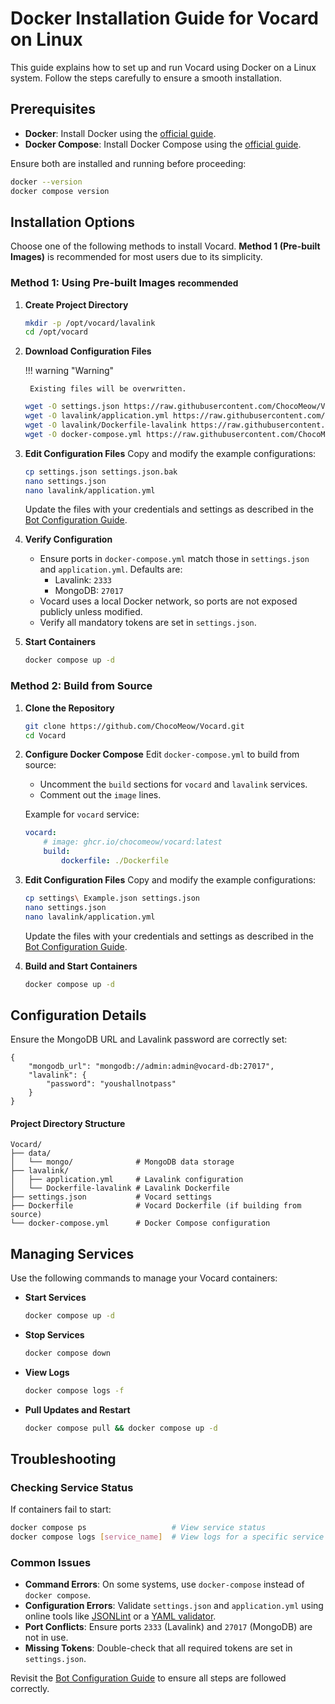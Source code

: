 # Docker Installation Guide for Vocard on Linux

This guide explains how to set up and run Vocard using Docker on a Linux system. Follow the steps carefully to ensure a smooth installation.

## Prerequisites

-   **Docker**: Install Docker using the [official guide](https://docs.docker.com/engine/install/).
-   **Docker Compose**: Install Docker Compose using the [official guide](https://docs.docker.com/compose/install/).

Ensure both are installed and running before proceeding:

```bash
docker --version
docker compose version
```

## Installation Options

Choose one of the following methods to install Vocard. **Method 1 (Pre-built Images)** is recommended for most users due to its simplicity.

### Method 1: Using Pre-built Images <small>recommended</small>

1.  **Create Project Directory**

    ```bash
    mkdir -p /opt/vocard/lavalink
    cd /opt/vocard
    ```

2.  **Download Configuration Files**

    !!! warning "Warning"

         Existing files will be overwritten.

    ```bash
    wget -O settings.json https://raw.githubusercontent.com/ChocoMeow/Vocard/main/settings%20Example.json
    wget -O lavalink/application.yml https://raw.githubusercontent.com/ChocoMeow/Vocard/main/lavalink/application.yml
    wget -O lavalink/Dockerfile-lavalink https://raw.githubusercontent.com/ChocoMeow/Vocard/main/lavalink/Dockerfile-lavalink
    wget -O docker-compose.yml https://raw.githubusercontent.com/ChocoMeow/Vocard/main/docker-compose.yml
    ```

3.  **Edit Configuration Files**
    Copy and modify the example configurations:

    ```bash
    cp settings.json settings.json.bak
    nano settings.json
    nano lavalink/application.yml
    ```

    Update the files with your credentials and settings as described in the [Bot Configuration Guide].

4.  **Verify Configuration**

    - Ensure ports in `docker-compose.yml` match those in `settings.json` and `application.yml`. Defaults are:
        - Lavalink: `2333`
        - MongoDB: `27017`
    - Vocard uses a local Docker network, so ports are not exposed publicly unless modified.
    - Verify all mandatory tokens are set in `settings.json`.

5.  **Start Containers**
    ```bash
    docker compose up -d
    ```

### Method 2: Build from Source

1. **Clone the Repository**

    ```bash
    git clone https://github.com/ChocoMeow/Vocard.git
    cd Vocard
    ```

2. **Configure Docker Compose**
   Edit `docker-compose.yml` to build from source:

    - Uncomment the `build` sections for `vocard` and `lavalink` services.
    - Comment out the `image` lines.

    Example for `vocard` service:

    ```yaml
    vocard:
        # image: ghcr.io/chocomeow/vocard:latest
        build:
            dockerfile: ./Dockerfile
    ```

3. **Edit Configuration Files**
   Copy and modify the example configurations:

    ```bash
    cp settings\ Example.json settings.json
    nano settings.json
    nano lavalink/application.yml
    ```

    Update the files with your credentials and settings as described in the [Bot Configuration Guide].

4. **Build and Start Containers**
    ```bash
    docker compose up -d
    ```

## Configuration Details

Ensure the MongoDB URL and Lavalink password are correctly set:

```{title="settings.json" .json}
{
    "mongodb_url": "mongodb://admin:admin@vocard-db:27017",
    "lavalink": {
        "password": "youshallnotpass"
    }
}
```

#### Project Directory Structure

```shell
Vocard/
├── data/
│   └── mongo/              # MongoDB data storage
├── lavalink/
│   ├── application.yml     # Lavalink configuration
│   └── Dockerfile-lavalink # Lavalink Dockerfile
├── settings.json           # Vocard settings
├── Dockerfile              # Vocard Dockerfile (if building from source)
└── docker-compose.yml      # Docker Compose configuration
```

## Managing Services

Use the following commands to manage your Vocard containers:

-   **Start Services**

    ```bash
    docker compose up -d
    ```

-   **Stop Services**

    ```bash
    docker compose down
    ```

-   **View Logs**

    ```bash
    docker compose logs -f
    ```

-   **Pull Updates and Restart**
    ```bash
    docker compose pull && docker compose up -d
    ```

## Troubleshooting

### Checking Service Status

If containers fail to start:

```bash
docker compose ps                   # View service status
docker compose logs [service_name]  # View logs for a specific service (e.g., vocard, lavalink)
```

### Common Issues

-   **Command Errors**: On some systems, use `docker-compose` instead of `docker compose`.
-   **Configuration Errors**: Validate `settings.json` and `application.yml` using online tools like [JSONLint](https://jsonlint.com/) or a [YAML validator](https://www.yamllint.com).
-   **Port Conflicts**: Ensure ports `2333` (Lavalink) and `27017` (MongoDB) are not in use.
-   **Missing Tokens**: Double-check that all required tokens are set in `settings.json`.

Revisit the [Bot Configuration Guide] to ensure all steps are followed correctly.

[Bot Configuration Guide]: ../config/index.md